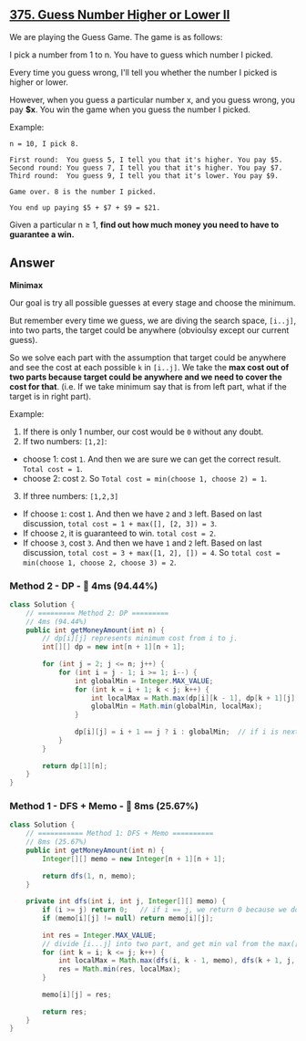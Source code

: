 ## [375. Guess Number Higher or Lower II](https://leetcode.com/problems/guess-number-higher-or-lower-ii/)

We are playing the Guess Game. The game is as follows:

I pick a number from 1 to n. You have to guess which number I picked.

Every time you guess wrong, I'll tell you whether the number I picked is higher or lower.

However, when you guess a particular number x, and you guess wrong, you pay **$x**. You win the game when you guess the number I picked.

Example:
```
n = 10, I pick 8.

First round:  You guess 5, I tell you that it's higher. You pay $5.
Second round: You guess 7, I tell you that it's higher. You pay $7.
Third round:  You guess 9, I tell you that it's lower. You pay $9.

Game over. 8 is the number I picked.

You end up paying $5 + $7 + $9 = $21.
```
Given a particular n ≥ 1, **find out how much money you need to have to guarantee a win.**

## Answer
**Minimax**

Our goal is try all possible guesses at every stage and choose the minimum. 

But remember every time we guess, we are diving the search space, `[i..j]`, into two parts, the target could be anywhere (obvioulsy except our current guess). 

So we solve each part with the assumption that target could be anywhere and see the cost at each possible `k` in `[i..j]`. We take the **max cost out of two parts because target could be anywhere and we need to cover the cost for that**. (i.e. If we take minimum say that is from left part, what if the target is in right part).

Example:
1. If there is only 1 number, our cost would be `0` without any doubt.
2. If two numbers: `[1,2]`:
  - choose 1: cost `1`. And then we are sure we can get the correct result. `Total cost = 1`.
  - choose 2: cost `2`.
So `Total cost = min(choose 1, choose 2) = 1`.
3. If three numbers: `[1,2,3]`
  - If choose `1`: cost `1`. And then we have `2` and `3` left. Based on last discussion, `total cost = 1 + max([], [2, 3]) = 3`.
  - If choose `2`, it is guaranteed to win. `total cost = 2`.
  - If choose `3`, cost `3`. And then we have `1` and `2` left. Based on last discussion, `total cost = 3 + max([1, 2], []) = 4`.
So `total cost = min(choose 1, choose 2, choose 3) = 2`.

### Method 2 - DP - :rocket: 4ms (94.44%)
```java
class Solution {
    // ========= Method 2: DP =========
    // 4ms (94.44%)
    public int getMoneyAmount(int n) {
        // dp[i][j] represents minimum cost from i to j.
        int[][] dp = new int[n + 1][n + 1];
        
        for (int j = 2; j <= n; j++) {
            for (int i = j - 1; i >= 1; i--) {
                int globalMin = Integer.MAX_VALUE;
                for (int k = i + 1; k < j; k++) {
                    int localMax = Math.max(dp[i][k - 1], dp[k + 1][j]) + k;
                    globalMin = Math.min(globalMin, localMax);
                }
                
                dp[i][j] = i + 1 == j ? i : globalMin;  // if i is next to j, use the smaller one.
            }
        }
        
        return dp[1][n];
    }
}
```
### Method 1 - DFS + Memo - :turtle: 8ms (25.67%)
```java
class Solution {
    // =========== Method 1: DFS + Memo ==========
    // 8ms (25.67%)
    public int getMoneyAmount(int n) {
        Integer[][] memo = new Integer[n + 1][n + 1];
        
        return dfs(1, n, memo);
    }
    
    private int dfs(int i, int j, Integer[][] memo) {
        if (i >= j) return 0;   // if i == j, we return 0 because we don't have to pay for the only guess.
        if (memo[i][j] != null) return memo[i][j];
        
        int res = Integer.MAX_VALUE;
        // divide [i...j] into two part, and get min val from the max([i..k-1], [k+1..j])
        for (int k = i; k <= j; k++) {
            int localMax = Math.max(dfs(i, k - 1, memo), dfs(k + 1, j, memo)) + k;
            res = Math.min(res, localMax);
        }
        
        memo[i][j] = res;
        
        return res;
    }
}
```
